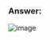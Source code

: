 ### Answer:

![image](https://user-images.githubusercontent.com/35657846/182443872-891c9d55-acb8-4068-9f44-0d959866b3d5.png)
